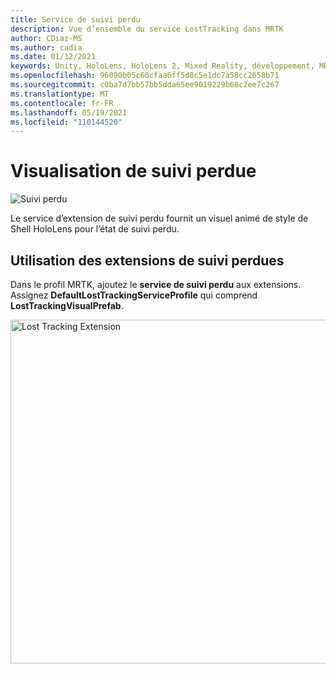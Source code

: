 ```yaml
---
title: Service de suivi perdu
description: Vue d’ensemble du service LostTracking dans MRTK
author: CDiaz-MS
ms.author: cadia
ms.date: 01/12/2021
keywords: Unity, HoloLens, HoloLens 2, Mixed Reality, développement, MRTK
ms.openlocfilehash: 96090b05c60cfaa6ff5d8c5e1dc7a58cc2658b71
ms.sourcegitcommit: c0ba7d7bb57bb5dda65ee9019229b68c2ee7c267
ms.translationtype: MT
ms.contentlocale: fr-FR
ms.lasthandoff: 05/19/2021
ms.locfileid: "110144520"
---
```

# <a name="lost-tracking-visualization"></a>Visualisation de suivi perdue

![Suivi perdu](../images/lost-tracking/LostTrackingVisualization.jpg)

Le service d’extension de suivi perdu fournit un visuel animé de style de Shell HoloLens pour l’état de suivi perdu.

## <a name="how-to-use-lost-tracking-extensions"></a>Utilisation des extensions de suivi perdues

Dans le profil MRTK, ajoutez le **service de suivi perdu** aux extensions. Assignez **DefaultLostTrackingServiceProfile** qui comprend **LostTrackingVisualPrefab**.

<img src="../images/lost-tracking/LostTracking_Extensions.png" width="550" alt="Lost Tracking Extension">
